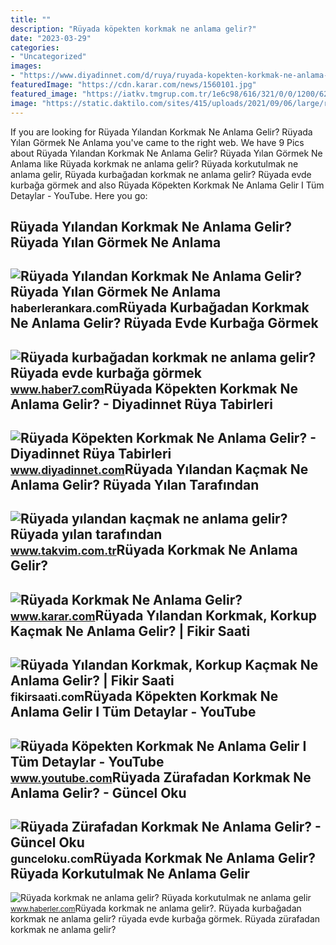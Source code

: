 ```yaml
---
title: ""
description: "Rüyada köpekten korkmak ne anlama gelir?"
date: "2023-03-29"
categories:
- "Uncategorized"
images:
- "https://www.diyadinnet.com/d/ruya/ruyada-kopekten-korkmak-ne-anlama-gelir-10588.jpg"
featuredImage: "https://cdn.karar.com/news/1560101.jpg"
featured_image: "https://iatkv.tmgrup.com.tr/1e6c98/616/321/0/0/1200/625?u=https:%2f%2fitkv.tmgrup.com.tr%2f2022%2f05%2f03%2f1651608952255.jpg"
image: "https://static.daktilo.com/sites/415/uploads/2021/09/06/large/ruyada-yilan-gormek-oldurmek-isirmasi-ne-anlama-gelir-563-1630911736.jpg"
---
```


If you are looking for Rüyada Yılandan Korkmak Ne Anlama Gelir? Rüyada Yılan Görmek Ne Anlama you've came to the right web. We have 9 Pics about Rüyada Yılandan Korkmak Ne Anlama Gelir? Rüyada Yılan Görmek Ne Anlama like Rüyada korkmak ne anlama gelir? Rüyada korkutulmak ne anlama gelir, Rüyada kurbağadan korkmak ne anlama gelir? Rüyada evde kurbağa görmek and also Rüyada Köpekten Korkmak Ne Anlama Gelir I Tüm Detaylar - YouTube. Here you go:

Rüyada Yılandan Korkmak Ne Anlama Gelir? Rüyada Yılan Görmek Ne Anlama
----------------------------------------------------------------------

 ![Rüyada Yılandan Korkmak Ne Anlama Gelir? Rüyada Yılan Görmek Ne Anlama](https://static.daktilo.com/sites/415/uploads/2021/09/06/large/ruyada-yilan-gormek-oldurmek-isirmasi-ne-anlama-gelir-563-1630911736.jpg) <small>haberlerankara.com</small>Rüyada Kurbağadan Korkmak Ne Anlama Gelir? Rüyada Evde Kurbağa Görmek
---------------------------------------------------------------------

 ![Rüyada kurbağadan korkmak ne anlama gelir? Rüyada evde kurbağa görmek](https://i20.haber7.net/resize/1280x720/haber/haber7/photos/2021/28/ruyada_kurbagadan_korkmak_ne_anlama_gelir_ruyada_evde_kurbaga_gormek_neye_isaret_eder_1626252500_3012.jpg) <small>www.haber7.com</small>Rüyada Köpekten Korkmak Ne Anlama Gelir? - Diyadinnet Rüya Tabirleri
--------------------------------------------------------------------

 ![Rüyada Köpekten Korkmak Ne Anlama Gelir? - Diyadinnet Rüya Tabirleri](https://www.diyadinnet.com/d/ruya/ruyada-kopekten-korkmak-ne-anlama-gelir-10588.jpg) <small>www.diyadinnet.com</small>Rüyada Yılandan Kaçmak Ne Anlama Gelir? Rüyada Yılan Tarafından
---------------------------------------------------------------

 ![Rüyada yılandan kaçmak ne anlama gelir? Rüyada yılan tarafından](https://iatkv.tmgrup.com.tr/1e6c98/616/321/0/0/1200/625?u=https:%2f%2fitkv.tmgrup.com.tr%2f2022%2f05%2f03%2f1651608952255.jpg) <small>www.takvim.com.tr</small>Rüyada Korkmak Ne Anlama Gelir?
-------------------------------

 ![Rüyada Korkmak Ne Anlama Gelir?](https://cdn.karar.com/news/1560101.jpg) <small>www.karar.com</small>Rüyada Yılandan Korkmak, Korkup Kaçmak Ne Anlama Gelir? | Fikir Saati
---------------------------------------------------------------------

 ![Rüyada Yılandan Korkmak, Korkup Kaçmak Ne Anlama Gelir? | Fikir Saati](https://fikirsaati.com/wp-content/uploads/2021/10/ruyada-yilandan-korkmak-korkup-kacmak-ne-anlama-gelir-1.jpg) <small>fikirsaati.com</small>Rüyada Köpekten Korkmak Ne Anlama Gelir I Tüm Detaylar - YouTube
----------------------------------------------------------------

 ![Rüyada Köpekten Korkmak Ne Anlama Gelir I Tüm Detaylar - YouTube](https://i.ytimg.com/vi/bPsh9G-9OFo/maxresdefault.jpg?sqp=-oaymwEmCIAKENAF8quKqQMa8AEB-AH-CYAC0AWKAgwIABABGDQgUChyMA8=&rs=AOn4CLDeXi8zoHH6sy1l0DhWReu1NTcJxQ) <small>www.youtube.com</small>Rüyada Zürafadan Korkmak Ne Anlama Gelir? - Güncel Oku
------------------------------------------------------

 ![Rüyada Zürafadan Korkmak Ne Anlama Gelir? - Güncel Oku](https://gunceloku.com/uploads/ruyada-zurafadan-korkmak-ne-anlama-gelir-629dca7da3d44.jpg) <small>gunceloku.com</small>Rüyada Korkmak Ne Anlama Gelir? Rüyada Korkutulmak Ne Anlama Gelir
------------------------------------------------------------------

 ![Rüyada korkmak ne anlama gelir? Rüyada korkutulmak ne anlama gelir](https://i.hbrcdn.com/haber/2020/06/29/ruyada-korkmak-ne-anlama-gelir-ruyada-13372114_2488_m.jpg) <small>www.haberler.com</small>Rüyada korkmak ne anlama gelir?. Rüyada kurbağadan korkmak ne anlama gelir? rüyada evde kurbağa görmek. Rüyada zürafadan korkmak ne anlama gelir?
